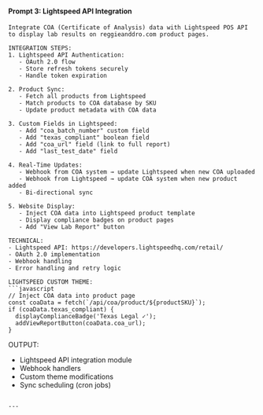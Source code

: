 #### **Prompt 3: Lightspeed API Integration**

```
Integrate COA (Certificate of Analysis) data with Lightspeed POS API to display lab results on reggieanddro.com product pages.

INTEGRATION STEPS:
1. Lightspeed API Authentication:
   - OAuth 2.0 flow
   - Store refresh tokens securely
   - Handle token expiration

2. Product Sync:
   - Fetch all products from Lightspeed
   - Match products to COA database by SKU
   - Update product metadata with COA data

3. Custom Fields in Lightspeed:
   - Add "coa_batch_number" custom field
   - Add "texas_compliant" boolean field
   - Add "coa_url" field (link to full report)
   - Add "last_test_date" field

4. Real-Time Updates:
   - Webhook from COA system → update Lightspeed when new COA uploaded
   - Webhook from Lightspeed → update COA system when new product added
   - Bi-directional sync

5. Website Display:
   - Inject COA data into Lightspeed product template
   - Display compliance badges on product pages
   - Add "View Lab Report" button

TECHNICAL:
- Lightspeed API: https://developers.lightspeedhq.com/retail/
- OAuth 2.0 implementation
- Webhook handling
- Error handling and retry logic

LIGHTSPEED CUSTOM THEME:
```javascript
// Inject COA data into product page
const coaData = fetch(`/api/coa/product/${productSKU}`);
if (coaData.texas_compliant) {
  displayComplianceBadge('Texas Legal ✓');
  addViewReportButton(coaData.coa_url);
}
```

OUTPUT:

- Lightspeed API integration module
- Webhook handlers
- Custom theme modifications
- Sync scheduling (cron jobs)

```

---
